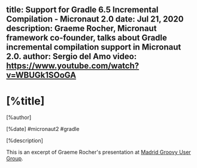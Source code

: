 title: Support for Gradle 6.5 Incremental Compilation - Micronaut 2.0
date: Jul 21, 2020
description: Graeme Rocher, Micronaut framework co-founder, talks about Gradle incremental compilation support in Micronaut 2.0. 
author: Sergio del Amo
video: https://www.youtube.com/watch?v=WBUGk1SOoGA
---

# [%title]

[%author]

[%date] #micronaut2 #gradle

[%description]

This is an excerpt of Graeme Rocher's presentation at [Madrid Groovy User Group](https://www.madridgug.com/2020/07/micronaut-2.html).